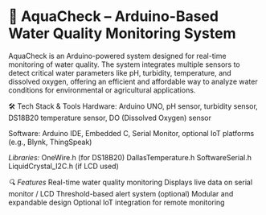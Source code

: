 # 📘 AquaCheck – Arduino-Based Water Quality Monitoring System #
AquaCheck is an Arduino-powered system designed for real-time monitoring of water quality. The system integrates multiple sensors to detect critical water parameters like pH, turbidity, temperature, and dissolved oxygen, offering an efficient and affordable way to analyze water conditions for environmental or agricultural applications.

🛠️ Tech Stack & Tools
Hardware: Arduino UNO, pH sensor, turbidity sensor, DS18B20 temperature sensor, DO (Dissolved Oxygen) sensor

Software: Arduino IDE, Embedded C, Serial Monitor, optional IoT platforms (e.g., Blynk, ThingSpeak)

*Libraries:*
OneWire.h (for DS18B20)
DallasTemperature.h
SoftwareSerial.h
LiquidCrystal_I2C.h (if LCD used)

*🔍 Features*
Real-time water quality monitoring
Displays live data on serial monitor / LCD
Threshold-based alert system (optional)
Modular and expandable design
Optional IoT integration for remote monitoring

